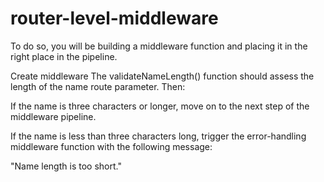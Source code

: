 # router-level-middleware
To do so, you will be building a middleware function and placing it in the right place in the pipeline.

Create middleware
The validateNameLength() function should assess the length of the name route parameter. Then:

If the name is three characters or longer, move on to the next step of the middleware pipeline.

If the name is less than three characters long, trigger the error-handling middleware function with the following message:

"Name length is too short."
